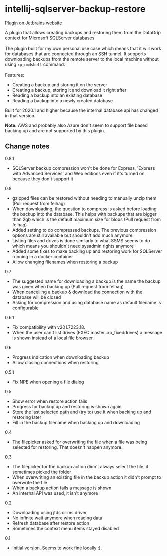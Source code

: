 # intellij-sqlserver-backup-restore
[Plugin on Jetbrains website](https://plugins.jetbrains.com/plugin/13913)

A plugin that allows creating backups and restoring them from the DataGrip context for Microsoft SQLServer databases. <br>
<br>
The plugin built for my own personal use case which means that it will work for databases that are connected through an SSH tunnel.
It supports downloading backups from the remote server to the local machine without using `xp_cmdshell` command.<br>
<br>
Features:<br>
<ul>
  <li> Creating a backup and storing it on the server </li>
  <li> Creating a backup, storing it and download it right after </li>
  <li> Reading a backup into an existing database </li>
  <li> Reading a backup into a newly created database </li>
</ul>
Built for 2020.1 and higher because the internal database api has changed in that version.

**Note:** AWS and probably also Azure don't seem to support file based backing up and are not supported by this plugin.

## Change notes
0.8.1
- SQLServer backup compression won't be done for Express, 'Express with Advanced Services' and Web editions even if it's turned on because they don't support it 

0.8
- gzipped files can be restored without needing to manually unzip them (Pull request from felhag)
- When downloading, the question to compress is asked before loading the backup into the database. This helps with backups that are bigger than 2gb which is the default maximum size for blobs (Pull request from felhag)  
- Added setting to do compressed backups. The previous compression options are still available but shouldn't add much anymore
- Listing files and drives is done similarly to what SSMS seems to do which means you shouldn't need sysadmin rights anymore
- Added some fixes to make backing up and restoring work for SQLServer running in a docker container
- Allow changing filenames when restoring a backup

0.7
- The suggested name for downloading a backup is the name the backup was given when backing up (Pull request from felhag)
- When cancelling a backup & download the connection with the database will be closed
- Asking for compression and using database name as default filename is configurable

0.6.1
- Fix compatibility with v201.7223.18.
- When the user can't list drives (EXEC master..xp_fixeddrives) a message is shown instead of a local file browser.

0.6
- Progress indication when downloading backup
- Allow closing connections when restoring

0.5.1
- Fix NPE when opening a file dialog

0.5
- Show error when restore action fails
- Progress for backup up and restoring is shown again
- Store the last selected path and (try to) use it when backing up and restoring later
- Fill in the backup filename when backing up and downloading

0.4
- The filepicker asked for overwriting the file when a file was being selected for restoring. That doesn't happen anymore.

0.3
- The filepicker for the backup action didn't always select the file, it sometimes picked the folder
- When overwriting an existing file in the backup action it didn't prompt to overwrite the file
- When a backup action fails a message is shown
- An internal API was used, it isn't anymore

0.2
- Downloading using jtds or ms driver
- No infinite wait anymore when reading data
- Refresh database after restore action
- Sometimes the context menu items stayed disabled

0.1
- Initial version. Seems to work fine locally :).
